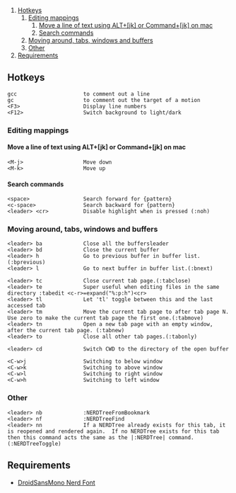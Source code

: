 1. [Hotkeys](#hotkeys)
   1. [Editing mappings](#editing-mappings)
      1. [Move a line of text using ALT+[jk] or Command+[jk] on mac](#move-a-line-of-text-using-altjk-or-commandjk-on-mac)
      2. [Search commands](#search-commands)
   2. [Moving around, tabs, windows and buffers](#moving-around-tabs-windows-and-buffers)
   3. [Other](#other)
2. [Requirements](#requirements)

## Hotkeys
```
gcc                     to comment out a line
gc                      to comment out the target of a motion
<F3>                    Display line numbers
<F12>                   Switch background to light/dark
```

### Editing mappings
#### Move a line of text using ALT+[jk] or Command+[jk] on mac
```
<M-j>                   Move down
<M-k>                   Move up
```

#### Search commands
```
<space>                 Search forward for {pattern}
<c-space>               Search backward for {pattern}
<leader> <cr>           Disable highlight when is pressed (:noh)
```

### Moving around, tabs, windows and buffers
```
<leader> ba             Close all the buffersleader
<leader> bd             Close the current buffer
<leader> h              Go to previous buffer in buffer list.(:bprevious)
<leader> l              Go to next buffer in buffer list.(:bnext)

<leader> tc             Close current tab page.(:tabclose)
<leader> te             Super useful when editing files in the same directory :tabedit <c-r>=expand("%:p:h")<cr>
<leader> tl             Let 'tl' toggle between this and the last accessed tab
<leader> tm             Move the current tab page to after tab page N.  Use zero to make the current tab page the first one.(:tabmove)
<leader> tn             Open a new tab page with an empty window, after the current tab page. (:tabnew)
<leader> to             Close all other tab pages.(:tabonly)

<leader> cd             Switch CWD to the directory of the open buffer

<C-w>j                  Switching to below window 
<C-w>k                  Switching to above window
<C-w>l                  Switching to right window 
<C-w>h                  Switching to left window

```

### Other
```
<leader> nb             :NERDTreeFromBookmark
<leader> nf             :NERDTreeFind
<leader> nn             If a NERDTree already exists for this tab, it is reopened and rendered again.  If no NERDTree exists for this tab then this command acts the same as the |:NERDTree| command. (:NERDTreeToggle)
```

## Requirements  
- [DroidSansMono Nerd Font](https://github.com/ryanoasis/nerd-fonts/raw/master/patched-fonts/DroidSansMono/complete/Droid%20Sans%20Mono%20Nerd%20Font%20Complete%20Mono.otf)
